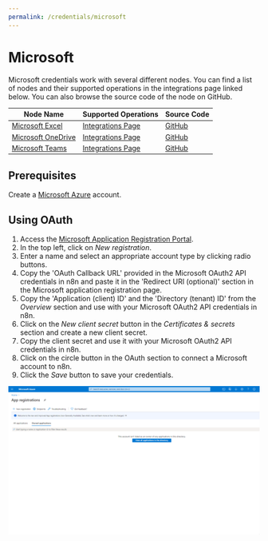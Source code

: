 ```yaml
---
permalink: /credentials/microsoft
---
```


# Microsoft

Microsoft credentials work with several different nodes. You can find a list of nodes and their supported operations in the integrations page linked below. You can also browse the source code of the node on GitHub.

| Node Name          	| Supported Operations 	| Source Code 	|
|--------------------	|----------------------	|-------------	|
| [Microsoft Excel](../../nodes-library/nodes/MicrosoftExcel/README.md)    	| [Integrations Page](https://n8n.io/integrations/n8n-nodes-base.microsoftExcel)    	| [GitHub](https://github.com/n8n-io/n8n/tree/master/packages/nodes-base/nodes/Microsoft/Excel)      	|
| [Microsoft OneDrive](../../nodes-library/nodes/MicrosoftOneDrive/README.md) 	| [Integrations Page](https://n8n.io/integrations/n8n-nodes-base.microsoftOneDrive)    	| [GitHub](https://github.com/n8n-io/n8n/tree/master/packages/nodes-base/nodes/Microsoft/OneDrive)      	|
| [Microsoft Teams](../../nodes-library/nodes/MicrosoftTeams/README.md) 	| [Integrations Page](https://n8n.io/integrations/n8n-nodes-base.microsoftTeams)    	| [GitHub](https://github.com/n8n-io/n8n/tree/master/packages/nodes-base/nodes/Microsoft/Teams)      	|

## Prerequisites

Create a [Microsoft Azure](https://azure.microsoft.com/) account.

## Using OAuth

1. Access the [Microsoft Application Registration Portal](https://aka.ms/appregistrations).
2. In the top left, click on *New registration*.
3. Enter a name and select an appropriate account type by clicking radio buttons.
4. Copy the 'OAuth Callback URL' provided in the Microsoft OAuth2 API credentials in n8n and paste it in the 'Redirect URI (optional)' section in the Microsoft application registration page.
5. Copy the 'Application (client) ID' and the 'Directory (tenant) ID' from the *Overview* section and use with your Microsoft OAuth2 API credentials in n8n.
6. Click on the *New client secret* button in the *Certificates & secrets* section and create a new client secret.
7. Copy the client secret and use it with your Microsoft OAuth2 API credentials in n8n.
8. Click on the circle button in the OAuth section to connect a Microsoft account to n8n.
9. Click the *Save* button to save your credentials.

![Getting Microsoft credentials](./using-oauth.gif)


